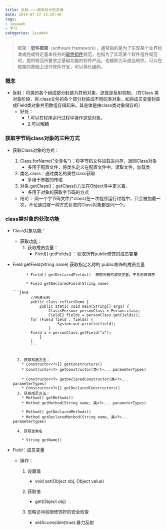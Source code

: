 ```yaml
---
title: 反射————框架设计的灵魂
date: 2019-07-27 15:25:49
tags: 
- Javaweb
- 学习
categories: JavaWeb
---
```


> 框架：**软件框架**（software framework），通常指的是为了实现某个业界标准或完成特定基本任务的[软件组件](https://baike.baidu.com/item/软件组件/9817461)规范，也指为了实现某个软件组件规范时，提供规范所要求之基础功能的软件产品。也被称为半成品软件。可以在框架的基础上进行软件开发，可以简化编码。

### 概念

 * 反射：将类的各个组成部分封装为其他对象，这就是反射机制。（在Class 类对象阶段，将.class文件的各个部分封装成不同的类对象，如将成员变量封装成Field类对象并用数组存储起来。其总体是由class类对象储存的）
    * 好处：
      	* 1.可以在程序运行过程中操作这些对象。
      	* 2.可以解耦

### 获取字节码class对象的三种方式

* 获取Class对象的方式：
	1. Class.forName("全类名")：将字节码文件加载进内存，返回Class对象
		* 多用于配置文件，将类名定义在配置文件中。读取文件，加载类
	2. 类名.class：通过类名的属性class获取
		* 多用于参数的传递
	3. 对象.getClass()：getClass()方法在Object类中定义着。
		* 多用于对象的获取字节码的方式

	* 结论：
		同一个字节码文件(*.class)在一次程序运行过程中，只会被加载一次，不论通过哪一种方式获取的Class对象都是同一个。

### class类对象的获取功能

* Class对象功能：
	* 获取功能：
		1. 获取成员变量：
			* Field[] getFields() ：获取所有public修饰的成员变量
			
* Field getField(String name)   获取指定名称的 public修饰的成员变量
			
			* Field[] getDeclaredFields()  获取所有的成员变量，不考虑修饰符
			
			* Field getDeclaredField(String name)  
			
	  ```java
			  //用法示例
			  public class reflectDemo {
			      public static void main(String[] args) {
			          Class<Person> personClass = Person.class;
			          Field[] fields = personClass.getFields();
	          for (Field field : fields) {
			              System.out.println(field);
			          }
	          Field a = personClass.getField("a");
			      }
			  }
			  ```
			
			  
		2. 获取构造方法：
		  * Constructor<?>[] getConstructors()  
		  * Constructor<T> getConstructor(类<?>... parameterTypes)  
		
		  * Constructor<T> getDeclaredConstructor(类<?>... parameterTypes)  
		  * Constructor<?>[] getDeclaredConstructors()  
		3. 获取成员方法：
		  * Method[] getMethods()  
		  * Method getMethod(String name, 类<?>... parameterTypes)  
		
		  * Method[] getDeclaredMethods()  
		  * Method getDeclaredMethod(String name, 类<?>... parameterTypes)  
		
		4. 获取全类名	
		
		  * String getName()  

* Field：成员变量
	* 操作：
		1. 设置值
			* void set(Object obj, Object value)  
		2. 获取值
			* get(Object obj) 

		3. 忽略访问权限修饰符的安全检查
			* setAccessible(true):暴力反射

